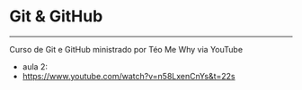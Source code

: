 # Git & GitHub
---

Curso de Git e GitHub ministrado por Téo Me Why via YouTube

- aula 2: 
 - https://www.youtube.com/watch?v=n58LxenCnYs&t=22s 


